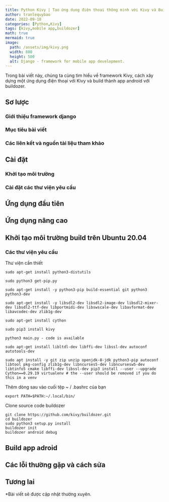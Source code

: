 ```yaml
---
title: Python Kivy | Tạo ứng dụng điện thoại thông minh với Kivy và Buildozer
author: tranlequybao
date: 2022-09-18
categories: [Python,Kivy]
tags: [kivy,mobile app,buildozer]
math: true
mermaid: true
image:
  path: /assets/img/kivy.png
  width: 800
  height: 500
  alt: Django - framework for mobile app development.
---
```

Trong bài viết này, chúng ta cùng tìm hiểu về framework Kivy, cách xây dựng một ứng dụng điện thoại với Kivy và build thành app android với buildozer.

## Sơ lược
### Giới thiệu framework django
### Mục tiêu bài viết
### Các liên kết và nguồn tài liệu tham khảo 
## Cài đặt
### Khởi tạo môi trường
### Cài đặt các thư viện yêu cầu
## Ứng dụng đầu tiên
## Ứng dụng nâng cao
## Khởi tạo môi trường build trên Ubuntu 20.04
### Các thư viện yêu cầu
  Thư viện cần thiết 
  ```shell
  sudo apt-get install python3-distutils

  sudo python3 get-pip.py

  sudo apt-get install -y python3-pip build-essential git python3 python3-dev

  sudo apt-get install -y libsdl2-dev libsdl2-image-dev libsdl2-mixer-dev libsdl2-ttf-dev libportmidi-dev libswscale-dev libavformat-dev libavcodec-dev zlib1g-dev

  sudo apt-get install cython

  sudo pip3 install kivy

  python3 main.py - code is available

  sudo apt-get install libltdl-dev libffi-dev libssl-dev autoconf autotools-dev

  sudo apt install -y git zip unzip openjdk-8-jdk python3-pip autoconf libtool pkg-config zlib1g-dev libncurses5-dev libncursesw5-dev libtinfo5 cmake libffi-dev libssl-dev pip3 install --user --upgrade Cython==0.29.19 virtualenv # the --user should be removed if you do this in a venv
  
  ```
  Thêm dòng sau vào cuối tệp ~ / .bashrc của bạn
  ```shell
  export PATH=$PATH:~/.local/bin/
  ```
  Clone source code buildozer
  ```shell
  git clone https://github.com/kivy/buildozer.git
  cd buildozer
  sudo python3 setup.py install
  buildozer init
  buildozer android debug
  ``` 
## Build app adroid 
## Các lỗi thường gặp và cách sửa
## Tương lai 
*Bài viết sẽ được cập nhật thường xuyên.
